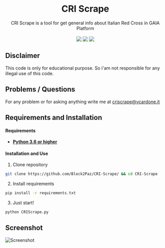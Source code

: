 <h1 align="center">CRI Scrape</h1>
<p align="center">CRI Scrape is a tool for get general info about Italian Red Cross in GAIA Platform<br><br><img src=https://img.shields.io/github/issues/Block2Paz/CRI-Scrape> <img src=https://img.shields.io/github/license/Block2Paz/CRI-Scrape> <img src=https://img.shields.io/github/stars/Block2Paz/CRI-Scrape></p>

## Disclaimer
This code is only for educational purpose. So i'am not responsible for any illegal use of this code.

## Problems / Questions
For any problem or for asking anything write me at criscrape@vcardone.it

## Requirements and Installation
#### Requirements
* **[Python 3.6 or higher](https://www.python.org/downloads/)**
#### Installation and Use
1. Clone repository
```bash
git clone https://github.com/Block2Paz/CRI-Scrape/ && cd CRI-Scrape
```
2. Install requirements
```bash
pip install -r requirements.txt
```
3. Just start!
```bash
python CRIScrape.py
```

## Screenshot
![Screenshot](https://i.imgur.com/IBsbGZp.png)
